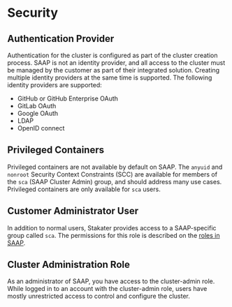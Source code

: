 # Security

## Authentication Provider

Authentication for the cluster is configured as part of the cluster creation process. SAAP is not an identity provider, and all access to the cluster must be managed by the customer as part of their integrated solution. Creating multiple identity providers at the same time is supported. The following identity providers are supported:

- GitHub or GitHub Enterprise OAuth
- GitLab OAuth
- Google OAuth
- LDAP
- OpenID connect

## Privileged Containers

Privileged containers are not available by default on SAAP. The `anyuid` and `nonroot` Security Context Constraints (SCC) are available for members of the `sca` (SAAP Cluster Admin) group, and should address many use cases. Privileged containers are only available for `sca` users.

## Customer Administrator User

In addition to normal users, Stakater provides access to a SAAP-specific group called `sca`. The permissions for this role is described on the [roles in SAAP](../../for-cisos/authentication-authorization/saap-authorization-roles.md).

## Cluster Administration Role

As an administrator of SAAP, you have access to the cluster-admin role. While logged in to an account with the cluster-admin role, users have mostly unrestricted access to control and configure the cluster.
